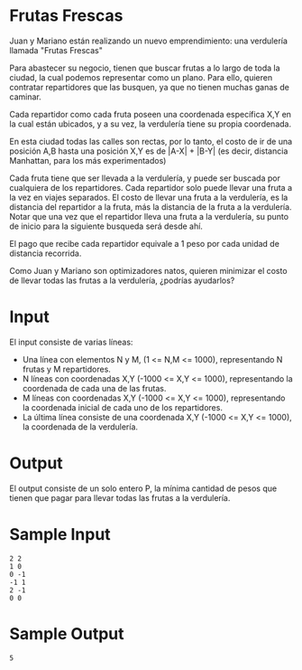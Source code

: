 # Frutas Frescas

Juan y Mariano están realizando un nuevo emprendimiento: una verdulería llamada "Frutas Frescas"

Para abastecer su negocio, tienen que buscar frutas a lo largo de toda la ciudad, la cual podemos representar como un plano. Para ello, quieren contratar repartidores que las busquen, ya que no tienen muchas ganas de caminar.

Cada repartidor como cada fruta poseen una coordenada específica X,Y en la cual están ubicados, y a su vez, la verdulería tiene su propia coordenada.

En esta ciudad todas las calles son rectas, por lo tanto, el costo de ir de una posición A,B hasta una posición X,Y es de |A-X| + |B-Y| (es decir, distancia Manhattan, para los más experimentados)

Cada fruta tiene que ser llevada a la verdulería, y puede ser buscada por cualquiera de los repartidores. Cada repartidor solo puede llevar una fruta a la vez en viajes separados. El costo de llevar una fruta a la verdulería, es la distancia del repartidor a la fruta, más la distancia de la fruta a la verdulería. Notar que una vez que el repartidor lleva una fruta a la verdulería, su punto de inicio para la siguiente busqueda será desde ahí.

El pago que recibe cada repartidor equivale a 1 peso por cada unidad de distancia recorrida.

Como Juan y Mariano son optimizadores natos, quieren minimizar el costo de llevar todas las frutas a la verdulería, ¿podrías ayudarlos?

# Input
El input consiste de varias líneas:
* Una línea con elementos N y M, (1 <= N,M <= 1000), representando N frutas y M repartidores.
* N líneas con coordenadas X,Y (-1000 <= X,Y <= 1000), representando la coordenada de cada una de las frutas.
* M líneas con coordenadas X,Y (-1000 <= X,Y <= 1000), representando la coordenada inicial de cada uno de los repartidores.
* La última línea consiste de una coordenada X,Y (-1000 <= X,Y <= 1000), la coordenada de la verdulería.

# Output
El output consiste de un solo entero P, la mínima cantidad de pesos que tienen que pagar para llevar todas las frutas a la verdulería.

# Sample Input
```
2 2
1 0
0 -1
-1 1
2 -1
0 0
```

# Sample Output
```
5
```